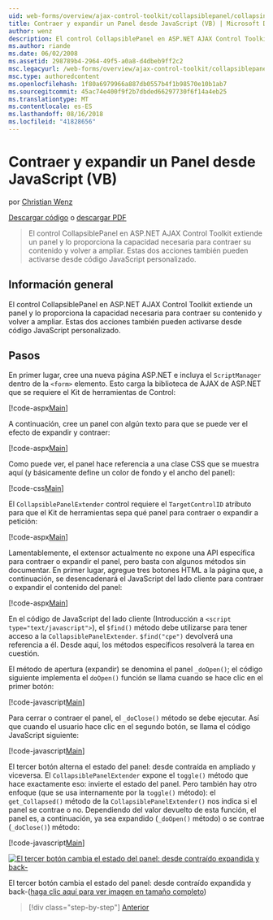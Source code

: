 ```yaml
---
uid: web-forms/overview/ajax-control-toolkit/collapsiblepanel/collapsing-and-expanding-a-panel-from-javascript-vb
title: Contraer y expandir un Panel desde JavaScript (VB) | Microsoft Docs
author: wenz
description: El control CollapsiblePanel en ASP.NET AJAX Control Toolkit extiende un panel y le proporciona la capacidad de su contenido de contraer y expandir esta un...
ms.author: riande
ms.date: 06/02/2008
ms.assetid: 298789b4-2964-49f5-a0a8-d4dbeb9ff2c2
msc.legacyurl: /web-forms/overview/ajax-control-toolkit/collapsiblepanel/collapsing-and-expanding-a-panel-from-javascript-vb
msc.type: authoredcontent
ms.openlocfilehash: 1f80a6979966a887db0557b4f1b98570e10b1ab7
ms.sourcegitcommit: 45ac74e400f9f2b7dbded66297730f6f14a4eb25
ms.translationtype: MT
ms.contentlocale: es-ES
ms.lasthandoff: 08/16/2018
ms.locfileid: "41828656"
---
```

<a name="collapsing-and-expanding-a-panel-from-javascript-vb"></a>Contraer y expandir un Panel desde JavaScript (VB)
====================
por [Christian Wenz](https://github.com/wenz)

[Descargar código](http://download.microsoft.com/download/8/a/a/8aab3c3e-de6f-463f-805c-5fda567eef6e/CollapsiblePanel1.vb.zip) o [descargar PDF](http://download.microsoft.com/download/b/6/a/b6ae89ee-df69-4c87-9bfb-ad1eb2b23373/collapsiblepanel1VB.pdf)

> El control CollapsiblePanel en ASP.NET AJAX Control Toolkit extiende un panel y lo proporciona la capacidad necesaria para contraer su contenido y volver a ampliar. Estas dos acciones también pueden activarse desde código JavaScript personalizado.


## <a name="overview"></a>Información general

El control CollapsiblePanel en ASP.NET AJAX Control Toolkit extiende un panel y lo proporciona la capacidad necesaria para contraer su contenido y volver a ampliar. Estas dos acciones también pueden activarse desde código JavaScript personalizado.

## <a name="steps"></a>Pasos

En primer lugar, cree una nueva página ASP.NET e incluya el `ScriptManager` dentro de la `<form>` elemento. Esto carga la biblioteca de AJAX de ASP.NET que se requiere el Kit de herramientas de Control:

[!code-aspx[Main](collapsing-and-expanding-a-panel-from-javascript-vb/samples/sample1.aspx)]

A continuación, cree un panel con algún texto para que se puede ver el efecto de expandir y contraer:

[!code-aspx[Main](collapsing-and-expanding-a-panel-from-javascript-vb/samples/sample2.aspx)]

Como puede ver, el panel hace referencia a una clase CSS que se muestra aquí (y básicamente define un color de fondo y el ancho del panel):

[!code-css[Main](collapsing-and-expanding-a-panel-from-javascript-vb/samples/sample3.css)]

El `CollapsiblePanelExtender` control requiere el `TargetControlID` atributo para que el Kit de herramientas sepa qué panel para contraer o expandir a petición:

[!code-aspx[Main](collapsing-and-expanding-a-panel-from-javascript-vb/samples/sample4.aspx)]

Lamentablemente, el extensor actualmente no expone una API específica para contraer o expandir el panel, pero basta con algunos métodos sin documentar. En primer lugar, agregue tres botones HTML a la página que, a continuación, se desencadenará el JavaScript del lado cliente para contraer o expandir el contenido del panel:

[!code-aspx[Main](collapsing-and-expanding-a-panel-from-javascript-vb/samples/sample5.aspx)]

En el código de JavaScript del lado cliente (Introducción a `<script type="text/javascript">`), el `$find()` método debe utilizarse para tener acceso a la `CollapsiblePanelExtender`. `$find("cpe")` devolverá una referencia a él. Desde aquí, los métodos específicos resolverá la tarea en cuestión.

El método de apertura (expandir) se denomina el panel `_doOpen()`; el código siguiente implementa el `doOpen()` función se llama cuando se hace clic en el primer botón:

[!code-javascript[Main](collapsing-and-expanding-a-panel-from-javascript-vb/samples/sample6.js)]

Para cerrar o contraer el panel, el `_doClose()` método se debe ejecutar. Así que cuando el usuario hace clic en el segundo botón, se llama el código JavaScript siguiente:

[!code-javascript[Main](collapsing-and-expanding-a-panel-from-javascript-vb/samples/sample7.js)]

El tercer botón alterna el estado del panel: desde contraída en ampliado y viceversa. El `CollapsiblePanelExtender` expone el `toggle()` método que hace exactamente eso: invierte el estado del panel. Pero también hay otro enfoque (que se usa internamente por la `toggle()` método): el `get_Collapsed()` método de la `CollapsiblePanelExtender()` nos indica si el panel se contrae o no. Dependiendo del valor devuelto de esta función, el panel es, a continuación, ya sea expandido (`_doOpen()` método) o se contrae (`_doClose()`) método:

[!code-javascript[Main](collapsing-and-expanding-a-panel-from-javascript-vb/samples/sample8.js)]


[![El tercer botón cambia el estado del panel: desde contraído expandida y back-](collapsing-and-expanding-a-panel-from-javascript-vb/_static/image2.png)](collapsing-and-expanding-a-panel-from-javascript-vb/_static/image1.png)

El tercer botón cambia el estado del panel: desde contraído expandida y back-([haga clic aquí para ver imagen en tamaño completo](collapsing-and-expanding-a-panel-from-javascript-vb/_static/image3.png))

> [!div class="step-by-step"]
> [Anterior](collapsing-and-expanding-a-panel-from-javascript-cs.md)
